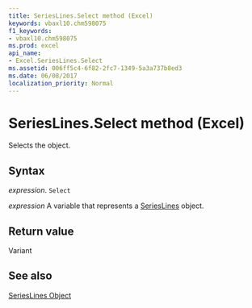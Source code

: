 ```yaml
---
title: SeriesLines.Select method (Excel)
keywords: vbaxl10.chm598075
f1_keywords:
- vbaxl10.chm598075
ms.prod: excel
api_name:
- Excel.SeriesLines.Select
ms.assetid: 006ff5c4-6f82-2fc7-1349-5a3a737b8ed3
ms.date: 06/08/2017
localization_priority: Normal
---
```



# SeriesLines.Select method (Excel)

Selects the object.


## Syntax

_expression_. `Select`

_expression_ A variable that represents a [SeriesLines](./Excel.SeriesLines-graph-property.md) object.


## Return value

Variant


## See also


[SeriesLines Object](Excel.SeriesLines(object).md)

